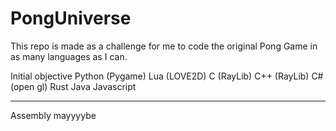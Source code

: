 # PongUniverse
This repo is made as a challenge for me to code the original Pong Game in as many languages as I can.

Initial objective
Python (Pygame)
Lua (LOVE2D)
C (RayLib)
C++ (RayLib)
C# (open gl)
Rust 
Java
Javascript

---
Assembly mayyyybe
